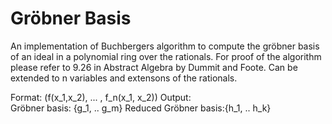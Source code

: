 # Gröbner Basis 

An implementation of Buchbergers algorithm 
to compute the gröbner basis of an ideal in a polynomial
ring over the rationals.
For proof of the algorithm please refer to 
9.26 in Abstract Algebra by Dummit and Foote.
Can be extended to n variables and extensons of the rationals. 
 
Format: 
        (f(x_1,x_2), ... , f_n(x_1, x_2))
Output:    
        Gröbner basis: {g_1, .. g_m}
        Reduced Gröbner basis:{h_1, .. h_k}
